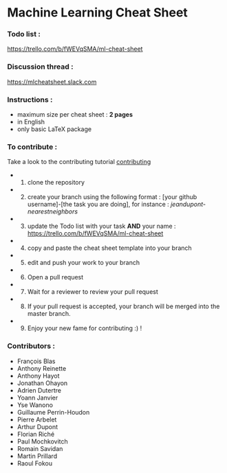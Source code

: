 # Machine Learning Cheat Sheet

### Todo list :
https://trello.com/b/fWEVqSMA/ml-cheat-sheet

### Discussion thread :
https://mlcheatsheet.slack.com

### Instructions :
- maximum size per cheat sheet : **2 pages**
- in English
- only basic LaTeX package

### To contribute :

Take a look to the contributing tutorial [contributing](CONTRIBUTING.md)
- 1. clone the repository
- 2. create your branch using the following format : [your github username]-[the task you are doing], for instance : *jeandupont-nearestneighbors*
- 3. update the Todo list with your task **AND** your name : https://trello.com/b/fWEVqSMA/ml-cheat-sheet
- 4. copy and paste the cheat sheet template into your branch
- 5. edit and push your work to your branch
- 6. Open a pull request
- 7. Wait for a reviewer to review your pull request
- 8. If your pull request is accepted, your branch will be merged into the master branch.
- 9. Enjoy your new fame for contributing :) !

### Contributors :
- François Blas
- Anthony Reinette
- Anthony Hayot
- Jonathan Ohayon
- Adrien Dutertre
- Yoann Janvier
- Yse Wanono
- Guillaume Perrin-Houdon
- Pierre Arbelet
- Arthur Dupont
- Florian Riché
- Paul Mochkovitch
- Romain Savidan
- Martin Prillard
- Raoul Fokou
